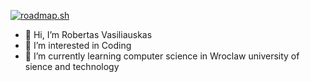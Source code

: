 [![roadmap.sh](https://api.roadmap.sh/v1-badge/wide/64ada672424d6b250995a108?variant=dark&roadmaps=frontend)](https://roadmap.sh)

- 👋 Hi, I’m Robertas Vasiliauskas
- 👀 I’m interested in Coding
- 🌱 I’m currently learning computer science in Wroclaw university of sience and technology


<!---
RobertasVasiliauskas/RobertasVasiliauskas is a ✨ special ✨ repository because its `README.md` (this file) appears on your GitHub profile.
You can click the Preview link to take a look at your changes.
--->
